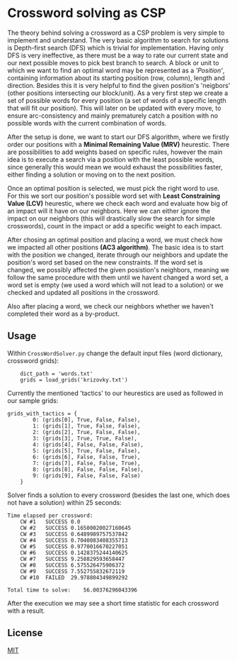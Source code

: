 # Crossword solving as CSP

The theory behind solving a crossword as a CSP problem is very simple to implement and understand. The very basic algorithm to search for solutions is Depth-first search (DFS) which is trivial for implementation.
Having only DFS is very ineffective, as there must be a way to rate our current state and our next possible moves to pick best branch to search. A block or unit to which we want to find an optimal 
word may be represented as a *'Position'*, containing information about its starting position (row, column), length and direction. Besides this it is very helpful to find the given position's 'neigbors'
(other positions intersecting our block/unit). As a very first step we create a set of possible words for every position (a set of words of a specific length that will fit our position). This will later on be updated 
with every move, to ensure arc-consistency and mainly prematurely catch a position with no possible words with the current combination of words.

After the setup is done, we want to start our DFS algorithm, where we firstly order our positions with a **Minimal Remaining Value (MRV)** heurestic. There are possibilities to add weights based on specific rules,
however the main idea is to execute a search via a position with the least possible words, since generally this would mean we would exhaust the possibilities faster, either finding a solution or moving on to the next position.

Once an optimal position is selected, we must pick the right word to use. For this we sort our position's possible word set with **Least Constraining Value (LCV)** heurestic, where we check each word and evaluate how 
big of an impact will it have on our neighbors. Here we can either ignore the impact on our neighbors (this will drastically slow the search for simple crosswords), count in the impact or add a specific weight to each impact.

After chosing an optimal position and placing a word, we must check how we impacted all other positions **(AC3 algorithm)**. The basic idea is to start with the position we changed, iterate through our neighbors and update the position's word set based
on the new constraints. If the word set is changed, we possibly affected the given posistion's neighbors, meaning we follow the same procedure with them until we havent changed a word set, a word set is empty (we used a word which will not 
lead to a solution) or we checked and updated all positions in the crossword.
 
Also after placing a word, we check our neighbors whether we haven't completed their word as a by-product.


## Usage

Within `CrossWordSolver.py`  change the default input files (word dictionary, crossword grids):
```
    dict_path = 'words.txt'
    grids = load_grids('krizovky.txt')
```

Currently the mentioned 'tactics' to our heurestics are used as followed in our sample grids:
```
grids_with_tactics = {
        0: (grids[0], True, False, False),
        1: (grids[1], True, False, False),
        2: (grids[2], True, False, False),
        3: (grids[3], True, True, False),
        4: (grids[4], False, False, False),
        5: (grids[5], True, False, False),
        6: (grids[6], False, False, True),
        7: (grids[7], False, False, True),
        8: (grids[8], False, False, False),
        9: (grids[9], False, False, False)
    }
```

Solver finds a solution to every crossword (besides the last one, which does not have a solution) within 25 seconds:
```
Time elapsed per crossword:
	CW #1	SUCCESS	0.0
	CW #2	SUCCESS	0.16500020027160645
	CW #3	SUCCESS	0.6489989757537842
	CW #4	SUCCESS	0.7040083408355713
	CW #5	SUCCESS	0.9770016670227051
	CW #6	SUCCESS	0.1428375244140625
	CW #7	SUCCESS	9.258829593658447
	CW #8	SUCCESS	6.575526475906372
	CW #9	SUCCESS	7.552755832672119
	CW #10	FAILED	29.978804349899292

Total time to solve:	56.00376296043396
```

After the execution we may see a short time statistic for each crossword with a result.



## License

[MIT](https://choosealicense.com/licenses/mit/)
